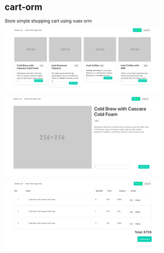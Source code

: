 # cart-orm

Store simple shopping cart using vuex orm

![cart-orm](/static/0.png)

![cart-orm](/static/1.png)

![cart-orm](/static/2.png)
